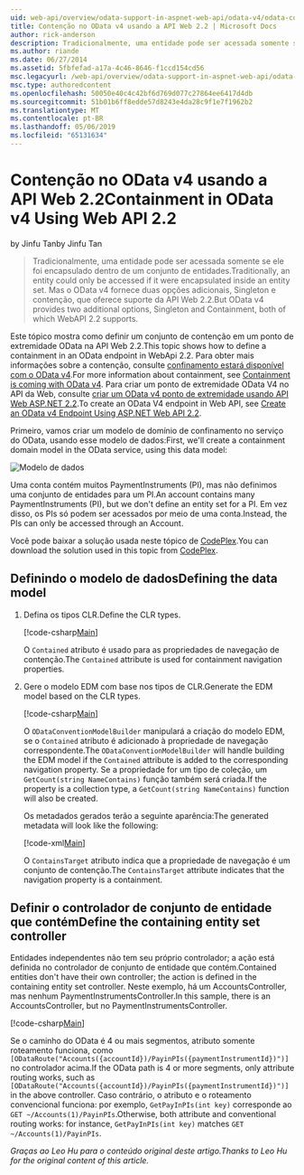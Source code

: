 ```yaml
---
uid: web-api/overview/odata-support-in-aspnet-web-api/odata-v4/odata-containment-in-web-api-22
title: Contenção no OData v4 usando a API Web 2.2 | Microsoft Docs
author: rick-anderson
description: Tradicionalmente, uma entidade pode ser acessada somente se ele foi encapsulado dentro de um conjunto de entidades. Mas o OData v4 fornece duas opções adicionais, Singleton e Con...
ms.author: riande
ms.date: 06/27/2014
ms.assetid: 5fbfefad-a17a-4c46-8646-f1ccd154cd56
msc.legacyurl: /web-api/overview/odata-support-in-aspnet-web-api/odata-v4/odata-containment-in-web-api-22
msc.type: authoredcontent
ms.openlocfilehash: 50050e40c4c42bf6d769d077c27864ee6417d4db
ms.sourcegitcommit: 51b01b6ff8edde57d8243e4da28c9f1e7f1962b2
ms.translationtype: MT
ms.contentlocale: pt-BR
ms.lasthandoff: 05/06/2019
ms.locfileid: "65131634"
---
```

# <a name="containment-in-odata-v4-using-web-api-22"></a><span data-ttu-id="95389-104">Contenção no OData v4 usando a API Web 2.2</span><span class="sxs-lookup"><span data-stu-id="95389-104">Containment in OData v4 Using Web API 2.2</span></span>

<span data-ttu-id="95389-105">by Jinfu Tan</span><span class="sxs-lookup"><span data-stu-id="95389-105">by Jinfu Tan</span></span>

> <span data-ttu-id="95389-106">Tradicionalmente, uma entidade pode ser acessada somente se ele foi encapsulado dentro de um conjunto de entidades.</span><span class="sxs-lookup"><span data-stu-id="95389-106">Traditionally, an entity could only be accessed if it were encapsulated inside an entity set.</span></span> <span data-ttu-id="95389-107">Mas o OData v4 fornece duas opções adicionais, Singleton e contenção, que oferece suporte da API Web 2.2.</span><span class="sxs-lookup"><span data-stu-id="95389-107">But OData v4 provides two additional options, Singleton and Containment, both of which WebAPI 2.2 supports.</span></span>

<span data-ttu-id="95389-108">Este tópico mostra como definir um conjunto de contenção em um ponto de extremidade OData na API Web 2.2.</span><span class="sxs-lookup"><span data-stu-id="95389-108">This topic shows how to define a containment in an OData endpoint in WebApi 2.2.</span></span> <span data-ttu-id="95389-109">Para obter mais informações sobre a contenção, consulte [confinamento estará disponível com o OData v4](https://blogs.msdn.com/b/odatateam/archive/2014/03/13/containment-is-coming-with-odata-v4.aspx).</span><span class="sxs-lookup"><span data-stu-id="95389-109">For more information about containment, see [Containment is coming with OData v4](https://blogs.msdn.com/b/odatateam/archive/2014/03/13/containment-is-coming-with-odata-v4.aspx).</span></span> <span data-ttu-id="95389-110">Para criar um ponto de extremidade OData V4 no API da Web, consulte [criar um OData v4 ponto de extremidade usando API Web ASP.NET 2.2](create-an-odata-v4-endpoint.md).</span><span class="sxs-lookup"><span data-stu-id="95389-110">To create an OData V4 endpoint in Web API, see [Create an OData v4 Endpoint Using ASP.NET Web API 2.2](create-an-odata-v4-endpoint.md).</span></span>

<span data-ttu-id="95389-111">Primeiro, vamos criar um modelo de domínio de confinamento no serviço do OData, usando esse modelo de dados:</span><span class="sxs-lookup"><span data-stu-id="95389-111">First, we'll create a containment domain model in the OData service, using this data model:</span></span>

![Modelo de dados](odata-containment-in-web-api-22/_static/image1.png)

<span data-ttu-id="95389-113">Uma conta contém muitos PaymentInstruments (PI), mas não definimos uma conjunto de entidades para um PI.</span><span class="sxs-lookup"><span data-stu-id="95389-113">An account contains many PaymentInstruments (PI), but we don't define an entity set for a PI.</span></span> <span data-ttu-id="95389-114">Em vez disso, os PIs só podem ser acessados por meio de uma conta.</span><span class="sxs-lookup"><span data-stu-id="95389-114">Instead, the PIs can only be accessed through an Account.</span></span>

<span data-ttu-id="95389-115">Você pode baixar a solução usada neste tópico de [CodePlex](https://aspnet.codeplex.com/SourceControl/latest#Samples/WebApi/OData/v4/ODataContainmentSample/).</span><span class="sxs-lookup"><span data-stu-id="95389-115">You can download the solution used in this topic from [CodePlex](https://aspnet.codeplex.com/SourceControl/latest#Samples/WebApi/OData/v4/ODataContainmentSample/).</span></span>

## <a name="defining-the-data-model"></a><span data-ttu-id="95389-116">Definindo o modelo de dados</span><span class="sxs-lookup"><span data-stu-id="95389-116">Defining the data model</span></span>

1. <span data-ttu-id="95389-117">Defina os tipos CLR.</span><span class="sxs-lookup"><span data-stu-id="95389-117">Define the CLR types.</span></span>

    [!code-csharp[Main](odata-containment-in-web-api-22/samples/sample1.cs)]

    <span data-ttu-id="95389-118">O `Contained` atributo é usado para as propriedades de navegação de contenção.</span><span class="sxs-lookup"><span data-stu-id="95389-118">The `Contained` attribute is used for containment navigation properties.</span></span>
2. <span data-ttu-id="95389-119">Gere o modelo EDM com base nos tipos de CLR.</span><span class="sxs-lookup"><span data-stu-id="95389-119">Generate the EDM model based on the CLR types.</span></span>

    [!code-csharp[Main](odata-containment-in-web-api-22/samples/sample2.cs)]

    <span data-ttu-id="95389-120">O `ODataConventionModelBuilder` manipulará a criação do modelo EDM, se o `Contained` atributo é adicionado à propriedade de navegação correspondente.</span><span class="sxs-lookup"><span data-stu-id="95389-120">The `ODataConventionModelBuilder` will handle building the EDM model if the `Contained` attribute is added to the corresponding navigation property.</span></span> <span data-ttu-id="95389-121">Se a propriedade for um tipo de coleção, um `GetCount(string NameContains)` função também será criada.</span><span class="sxs-lookup"><span data-stu-id="95389-121">If the property is a collection type, a `GetCount(string NameContains)` function will also be created.</span></span>

    <span data-ttu-id="95389-122">Os metadados gerados terão a seguinte aparência:</span><span class="sxs-lookup"><span data-stu-id="95389-122">The generated metadata will look like the following:</span></span>

    [!code-xml[Main](odata-containment-in-web-api-22/samples/sample3.xml?highlight=10)]

    <span data-ttu-id="95389-123">O `ContainsTarget` atributo indica que a propriedade de navegação é um conjunto de contenção.</span><span class="sxs-lookup"><span data-stu-id="95389-123">The `ContainsTarget` attribute indicates that the navigation property is a containment.</span></span>

## <a name="define-the-containing-entity-set-controller"></a><span data-ttu-id="95389-124">Definir o controlador de conjunto de entidade que contém</span><span class="sxs-lookup"><span data-stu-id="95389-124">Define the containing entity set controller</span></span>

<span data-ttu-id="95389-125">Entidades independentes não tem seu próprio controlador; a ação está definida no controlador de conjunto de entidade que contém.</span><span class="sxs-lookup"><span data-stu-id="95389-125">Contained entities don't have their own controller; the action is defined in the containing entity set controller.</span></span> <span data-ttu-id="95389-126">Neste exemplo, há um AccountsController, mas nenhum PaymentInstrumentsController.</span><span class="sxs-lookup"><span data-stu-id="95389-126">In this sample, there is an AccountsController, but no PaymentInstrumentsController.</span></span>

[!code-csharp[Main](odata-containment-in-web-api-22/samples/sample4.cs)]

<span data-ttu-id="95389-127">Se o caminho do OData é 4 ou mais segmentos, atributo somente roteamento funciona, como `[ODataRoute("Accounts({accountId})/PayinPIs({paymentInstrumentId})")]` no controlador acima.</span><span class="sxs-lookup"><span data-stu-id="95389-127">If the OData path is 4 or more segments, only attribute routing works, such as `[ODataRoute("Accounts({accountId})/PayinPIs({paymentInstrumentId})")]` in the above controller.</span></span> <span data-ttu-id="95389-128">Caso contrário, o atributo e o roteamento convencional funciona: por exemplo, `GetPayInPIs(int key)` corresponde ao `GET ~/Accounts(1)/PayinPIs`.</span><span class="sxs-lookup"><span data-stu-id="95389-128">Otherwise, both attribute and conventional routing works: for instance, `GetPayInPIs(int key)` matches `GET ~/Accounts(1)/PayinPIs`.</span></span>

<span data-ttu-id="95389-129">*Graças ao Leo Hu para o conteúdo original deste artigo.*</span><span class="sxs-lookup"><span data-stu-id="95389-129">*Thanks to Leo Hu for the original content of this article.*</span></span>
